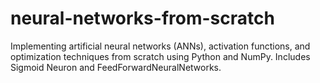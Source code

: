 # neural-networks-from-scratch
Implementing artificial neural networks (ANNs), activation functions, and optimization techniques from scratch using Python and NumPy. Includes Sigmoid Neuron and FeedForwardNeuralNetworks.
